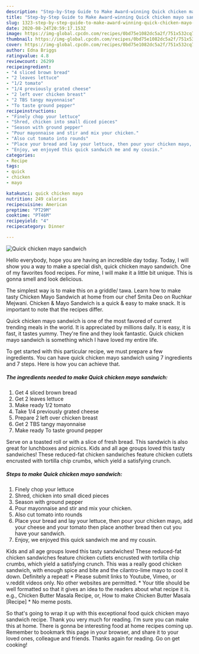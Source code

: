 ```yaml
---
description: "Step-by-Step Guide to Make Award-winning Quick chicken mayo sandwich"
title: "Step-by-Step Guide to Make Award-winning Quick chicken mayo sandwich"
slug: 1323-step-by-step-guide-to-make-award-winning-quick-chicken-mayo-sandwich
date: 2020-08-24T20:59:17.153Z
image: https://img-global.cpcdn.com/recipes/0bd75e1082dc5a2f/751x532cq70/quick-chicken-mayo-sandwich-recipe-main-photo.jpg
thumbnail: https://img-global.cpcdn.com/recipes/0bd75e1082dc5a2f/751x532cq70/quick-chicken-mayo-sandwich-recipe-main-photo.jpg
cover: https://img-global.cpcdn.com/recipes/0bd75e1082dc5a2f/751x532cq70/quick-chicken-mayo-sandwich-recipe-main-photo.jpg
author: Edna Briggs
ratingvalue: 4.8
reviewcount: 26299
recipeingredient:
- "4 sliced brown bread"
- "2 leaves lettuce"
- "1/2 tomato"
- "1/4 previously grated cheese"
- "2 left over chicken breast"
- "2 TBS tangy mayonnaise"
- "To taste ground pepper"
recipeinstructions:
- "Finely chop your lettuce"
- "Shred, chicken into small diced pieces"
- "Season with ground pepper"
- "Pour mayonnaise and stir and mix your chicken."
- "Also cut tomato into rounds"
- "Place your bread and lay your lettuce, then pour your chicken mayo, add your cheese and your tomato then place another bread then cut you have your sandwich."
- "Enjoy, we enjoyed this quick sandwich me and my cousin."
categories:
- Recipe
tags:
- quick
- chicken
- mayo

katakunci: quick chicken mayo 
nutrition: 249 calories
recipecuisine: American
preptime: "PT29M"
cooktime: "PT46M"
recipeyield: "4"
recipecategory: Dinner

---
```



![Quick chicken mayo sandwich](https://img-global.cpcdn.com/recipes/0bd75e1082dc5a2f/751x532cq70/quick-chicken-mayo-sandwich-recipe-main-photo.jpg)

Hello everybody, hope you are having an incredible day today. Today, I will show you a way to make a special dish, quick chicken mayo sandwich. One of my favorites food recipes. For mine, I will make it a little bit unique. This is gonna smell and look delicious.

The simplest way is to make this on a griddle/ tawa. Learn how to make tasty Chicken Mayo Sandwich at home from our chef Smita Deo on Ruchkar Mejwani. Chicken &amp; Mayo Sandwich is a quick &amp; easy to make snack. It is important to note that the recipes differ.

Quick chicken mayo sandwich is one of the most favored of current trending meals in the world. It is appreciated by millions daily. It is easy, it is fast, it tastes yummy. They're fine and they look fantastic. Quick chicken mayo sandwich is something which I have loved my entire life.


To get started with this particular recipe, we must prepare a few ingredients. You can have quick chicken mayo sandwich using 7 ingredients and 7 steps. Here is how you can achieve that.

<!--inarticleads1-->

##### The ingredients needed to make Quick chicken mayo sandwich:

1. Get 4 sliced brown bread
1. Get 2 leaves lettuce
1. Make ready 1/2 tomato
1. Take 1/4 previously grated cheese
1. Prepare 2 left over chicken breast
1. Get 2 TBS tangy mayonnaise
1. Make ready To taste ground pepper


Serve on a toasted roll or with a slice of fresh bread. This sandwich is also great for lunchboxes and picnics. Kids and all age groups loved this tasty sandwiches! These reduced-fat chicken sandwiches feature chicken cutlets encrusted with tortilla chip crumbs, which yield a satisfying crunch. 

<!--inarticleads2-->

##### Steps to make Quick chicken mayo sandwich:

1. Finely chop your lettuce
1. Shred, chicken into small diced pieces
1. Season with ground pepper
1. Pour mayonnaise and stir and mix your chicken.
1. Also cut tomato into rounds
1. Place your bread and lay your lettuce, then pour your chicken mayo, add your cheese and your tomato then place another bread then cut you have your sandwich.
1. Enjoy, we enjoyed this quick sandwich me and my cousin.


Kids and all age groups loved this tasty sandwiches! These reduced-fat chicken sandwiches feature chicken cutlets encrusted with tortilla chip crumbs, which yield a satisfying crunch. This was a really good chicken sandwich, with enough spice and bite and the cilantro-lime mayo to cool it down. Definitely a repeat! * Please submit links to Youtube, Vimeo, or v.reddit videos only. No other websites are permitted. * Your title should be well formatted so that it gives an idea to the readers about what recipe it is. e.g., Chicken Butter Masala Recipe, or, How to make Chicken Butter Masala [Recipe] * No meme posts. 

So that's going to wrap it up with this exceptional food quick chicken mayo sandwich recipe. Thank you very much for reading. I'm sure you can make this at home. There is gonna be interesting food at home recipes coming up. Remember to bookmark this page in your browser, and share it to your loved ones, colleague and friends. Thanks again for reading. Go on get cooking!
